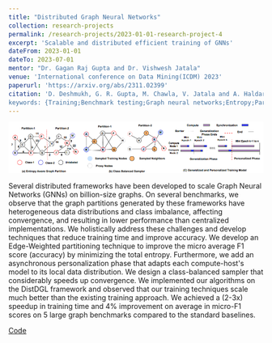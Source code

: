 ```yaml
---
title: "Distributed Graph Neural Networks"
collection: research-projects
permalink: /research-projects/2023-01-01-research-project-4
excerpt: 'Scalable and distributed efficient training of GNNs'
dateFrom: 2023-01-01
dateTo: 2023-07-01
mentor: "Dr. Gagan Raj Gupta and Dr. Vishwesh Jatala"
venue: 'International conference on Data Mining(ICDM) 2023'
paperurl: 'https://arxiv.org/abs/2311.02399'
citation: 'D. Deshmukh, G. R. Gupta, M. Chawla, V. Jatala and A. Haldar, "Entropy Aware Training for Fast and Accurate Distributed GNN," 2023 IEEE International Conference on Data Mining (ICDM), Shanghai, China, 2023, pp. 986-991, doi: 10.1109/ICDM58522.2023.00112.
keywords: {Training;Benchmark testing;Graph neural networks;Entropy;Partitioning algorithms;Standards;Convergence;Distributed ML;graph neural networks;class imbalance},'
---
```


![Our techniques](../images/image15.png)

Several distributed frameworks have been developed to scale Graph Neural Networks (GNNs) on billion-size graphs. On several benchmarks, we observe that the graph partitions generated by these frameworks have heterogeneous data distributions and class imbalance, affecting convergence, and resulting in lower performance than centralized implementations. We holistically address these challenges and develop techniques that reduce training time and improve accuracy. We develop an Edge-Weighted partitioning technique to improve the micro average F1 score (accuracy) by minimizing the total entropy. Furthermore, we add an asynchronous personalization phase that adapts each compute-host's model to its local data distribution. We design a class-balanced sampler that considerably speeds up convergence. We implemented our algorithms on the DistDGL framework and observed that our training techniques scale much better than the existing training approach. We achieved a (2-3x) speedup in training time and 4\% improvement on average in micro-F1 scores on 5 large graph benchmarks compared to the standard baselines.

[Code](https://github.com/Anirban600/EAT-DistGNN)
